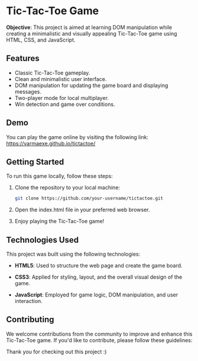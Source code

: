 # Tic-Tac-Toe Game

**Objective**: This project is aimed at learning DOM manipulation while creating a minimalistic and visually appealing Tic-Tac-Toe game using HTML, CSS, and JavaScript.

## Features

- Classic Tic-Tac-Toe gameplay.
- Clean and minimalistic user interface.
- DOM manipulation for updating the game board and displaying messages.
- Two-player mode for local multiplayer.
- Win detection and game over conditions.

## Demo

You can play the game online by visiting the following link: https://varmaexe.github.io/tictactoe/


## Getting Started

To run this game locally, follow these steps:

1. Clone the repository to your local machine:

   ```bash
   git clone https://github.com/your-username/tictactoe.git
   ```   
2. Open the index.html file in your preferred web browser.
3. Enjoy playing the Tic-Tac-Toe game!

## Technologies Used

This project was built using the following technologies:

- **HTML5**: Used to structure the web page and create the game board.

- **CSS3**: Applied for styling, layout, and the overall visual design of the game.

- **JavaScript**: Employed for game logic, DOM manipulation, and user interaction.

## Contributing

We welcome contributions from the community to improve and enhance this Tic-Tac-Toe game. If you'd like to contribute, please follow these guidelines:


Thank you for checking out this project :)
